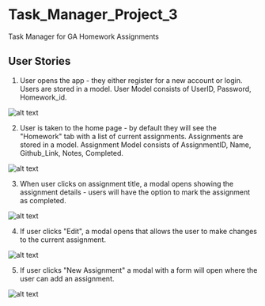 # Task_Manager_Project_3
Task Manager for GA Homework Assignments

## User Stories
1) User opens the app - they either register for a new account or login. Users are stored in a model. User Model consists of UserID, Password, Homework_id.

![alt text](https://i.imgur.com/iNGSYYD.png)

2) User is taken to the home page - by default they will see the "Homework" tab with a list of current assignments. Assignments are stored in a model. Assignment Model consists of AssignmentID, Name, Github_Link, Notes, Completed.

![alt text](https://i.imgur.com/Dn9IVRA.png)

3) When user clicks on assignment title, a modal opens showing the assignment details - users will have the option to mark the assignment as completed.

![alt text](https://i.imgur.com/0EmUbrM.png)

4) If user clicks "Edit", a modal opens that allows the user to make changes to the current assignment.

![alt text](https://i.imgur.com/lKffsCS.png)

5) If user clicks "New Assignment" a modal with a form will open where the user can add an assignment.

![alt text](https://i.imgur.com/zOv7wTl.png)
